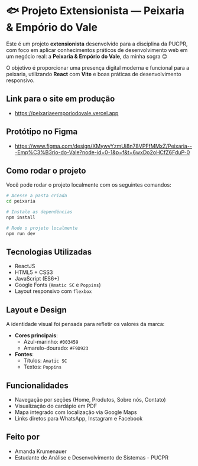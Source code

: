 # 🐟 Projeto Extensionista — Peixaria & Empório do Vale

Este é um projeto **extensionista** desenvolvido para a disciplina da PUCPR, com foco em aplicar conhecimentos práticos de desenvolvimento web em um negócio real: a **Peixaria & Empório do Vale**, da minha sogra 😊

O objetivo é proporcionar uma presença digital moderna e funcional para a peixaria, utilizando **React** com **Vite** e boas práticas de desenvolvimento responsivo.

## Link para o site em produção
- https://peixariaeemporiodovale.vercel.app

## Protótipo no Figma
- https://www.figma.com/design/XMywvYzmUi8n78VPFfMMxZ/Peixaria---Emp%C3%B3rio-do-Vale?node-id=0-1&p=f&t=6wxDo2oHCfZ6FduP-0

## Como rodar o projeto

Você pode rodar o projeto localmente com os seguintes comandos:

```bash
# Acesse a pasta criada
cd peixaria

# Instale as dependências
npm install

# Rode o projeto localmente
npm run dev

```

## Tecnologias Utilizadas

- ReactJS
- HTML5 + CSS3
- JavaScript (ES6+)
- Google Fonts (`Amatic SC` e `Poppins`)
- Layout responsivo com `flexbox`

## Layout e Design

A identidade visual foi pensada para refletir os valores da marca:

- **Cores principais**:
  - Azul-marinho: `#003459`
  - Amarelo-dourado: `#F9D923`
- **Fontes**:
  - Títulos: `Amatic SC`
  - Textos: `Poppins`

## Funcionalidades

- Navegação por seções (Home, Produtos, Sobre nós, Contato)
- Visualização do cardápio em PDF
- Mapa integrado com localização via Google Maps
- Links diretos para WhatsApp, Instagram e Facebook

## Feito por
- Amanda Krumenauer
- Estudante de Análise e Desenvolvimento de Sistemas - PUCPR